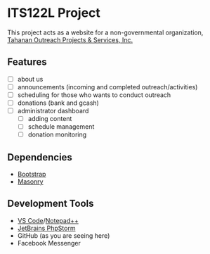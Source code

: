 # ITS122L Project

This project acts as a website for a non-governmental organization, [Tahanan Outreach Projects & Services, Inc.](https://www.facebook.com/OfficialTOPs)

## Features

- [ ] about us
- [ ] announcements (incoming and completed outreach/activities)
- [ ] scheduling for those who wants to conduct outreach
- [ ] donations (bank and gcash)
- [ ] administrator dashboard
  - [ ] adding content
  - [ ] schedule management
  - [ ] donation monitoring

## Dependencies

- [Bootstrap](https://getbootstrap.com/)
- [Masonry](https://masonry.desandro.com/)

## Development Tools

- [VS Code](https://code.visualstudio.com/)/[Notepad++](https://notepad-plus-plus.org)
- [JetBrains PhpStorm](https://www.jetbrains.com/phpstorm/)
- GitHub (as you are seeing here)
- Facebook Messenger
